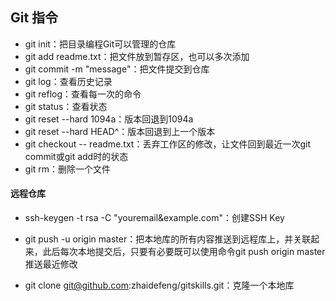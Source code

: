 ## Git 指令

* git init：把目录编程Git可以管理的仓库
* git add readme.txt：把文件放到暂存区，也可以多次添加
* git commit -m "message"：把文件提交到仓库
* git log：查看历史记录
* git reflog：查看每一次的命令
* git status：查看状态
* git reset --hard 1094a：版本回退到1094a
* git reset --hard HEAD^：版本回退到上一个版本
* git checkout -- readme.txt：丢弃工作区的修改，让文件回到最近一次git commit或git add时的状态
* git rm：删除一个文件

#### 远程仓库

* ssh-keygen -t rsa -C "youremail&example.com"：创建SSH Key
* git push -u origin master：把本地库的所有内容推送到远程库上，并关联起来，此后每次本地提交后，只要有必要既可以使用命令git push origin master推送最近修改

* git clone git@github.com:zhaidefeng/gitskills.git：克隆一个本地库


